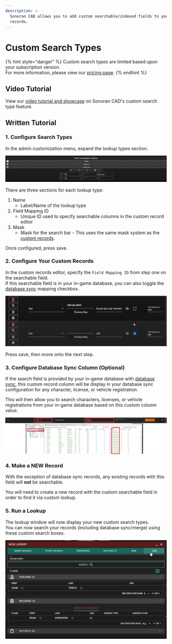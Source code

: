 ```yaml
---
description: >-
  Sonoran CAD allows you to add custom searchable/indexed fields to your custom
  records.
---
```


# Custom Search Types

{% hint style="danger" %}
Custom search types are limited based upon your subscription version.\
For more information, please view our [pricing page](../../pricing/faq/).
{% endhint %}

## Video Tutorial

View our [video tutorial and showcase](https://youtu.be/KecmGjMmNiQ) on Sonoran CAD's custom search type feature.

## Written Tutorial

### 1. Configure Search Types

In the admin customization menu, expand the lookup types section.

![Sonoran CAD - Custom Lookup Types](<../../.gitbook/assets/image (111).png>)

There are three sections for each lookup type:

1. Name
   * Label/Name of the lookup type
2. Field Mapping ID
   * Unique ID used to specify searchable columns in the custom record editor
3. Mask
   * Mask for the search bar - This uses the same mask system as the [custom records](creating-custom-record-and-report-types.md).

Once configured, press save.

### 2. Configure Your Custom Records

In the custom records editor, specify the `Field Mapping ID` from step one on the searchable field.\
If this searchable field is in your in-game database, you can also toggle the [database sync](../../integration-plugins/database-sync-and-merge/) mapping checkbox.

![Sonoran CAD - Custom Records Field Mapping ID](<../../.gitbook/assets/image (205).png>)

Press save, then move onto the next step.

### 3. Configure Database Sync Column (Optional)

If the search field is provided by your in-game database with [database sync](../../integration-plugins/database-sync-and-merge/), this custom record column will be display in your database sync configuration for any character, license, or vehicle registration.

This will then allow you to search characters, licenses, or vehicle registrations from your in-game database based on this custom column value.

![Sonoran CAD - Database Sync and Custom Searches](<../../.gitbook/assets/image (238).png>)

### 4. Make a NEW Record

With the exception of database sync records, any existing records with this field will **not** be searchable.

You will need to create a new record with the custom searchable field in order to find it via custom lookup.

### 5. Run a Lookup

The lookup window will now display your new custom search types.\
You can now search your records (including database sync/merge) using these custom search boxes.

![Sonoran CAD - Custom Search Fields](<../../.gitbook/assets/image (236).png>)

